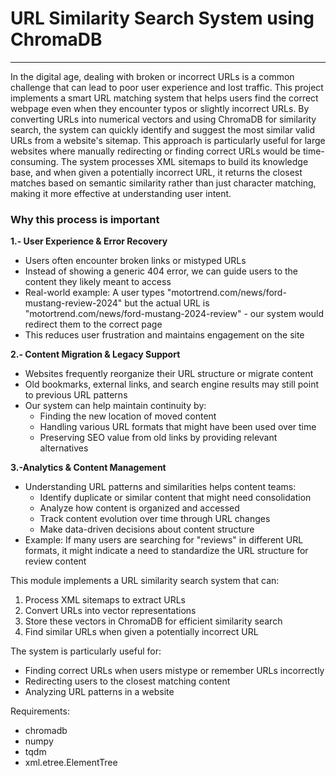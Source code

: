 # URL Similarity Search System using ChromaDB
-----------------------------------------

In the digital age, dealing with broken or incorrect URLs is a common challenge that can lead to poor user experience and lost traffic. This project implements a smart URL matching system that helps users find the correct webpage even when they encounter typos or slightly incorrect URLs. By converting URLs into numerical vectors and using ChromaDB for similarity search, the system can quickly identify and suggest the most similar valid URLs from a website's sitemap. This approach is particularly useful for large websites where manually redirecting or finding correct URLs would be time-consuming. The system processes XML sitemaps to build its knowledge base, and when given a potentially incorrect URL, it returns the closest matches based on semantic similarity rather than just character matching, making it more effective at understanding user intent.

### Why this process is important

**1.- User Experience & Error Recovery**

*   Users often encounter broken links or mistyped URLs
*   Instead of showing a generic 404 error, we can guide users to the content they likely meant to access
*   Real-world example: A user types "motortrend.com/news/ford-mustang-review-2024" but the actual URL is "motortrend.com/news/ford-mustang-2024-review" - our system would redirect them to the correct page
*   This reduces user frustration and maintains engagement on the site

**2.- Content Migration & Legacy Support**

*   Websites frequently reorganize their URL structure or migrate content
*   Old bookmarks, external links, and search engine results may still point to previous URL patterns
*   Our system can help maintain continuity by:
    *   Finding the new location of moved content
    *   Handling various URL formats that might have been used over time
    *   Preserving SEO value from old links by providing relevant alternatives

**3.-Analytics & Content Management**

*   Understanding URL patterns and similarities helps content teams:
    *   Identify duplicate or similar content that might need consolidation
    *   Analyze how content is organized and accessed
    *   Track content evolution over time through URL changes
    *   Make data-driven decisions about content structure
*   Example: If many users are searching for "reviews" in different URL formats, it might indicate a need to standardize the URL structure for review content


This module implements a URL similarity search system that can:
1. Process XML sitemaps to extract URLs
2. Convert URLs into vector representations
3. Store these vectors in ChromaDB for efficient similarity search
4. Find similar URLs when given a potentially incorrect URL

The system is particularly useful for:
- Finding correct URLs when users mistype or remember URLs incorrectly
- Redirecting users to the closest matching content
- Analyzing URL patterns in a website

Requirements:
- chromadb
- numpy
- tqdm
- xml.etree.ElementTree
